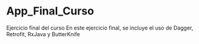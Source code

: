 # App_Final_Curso
Ejercicio final del curso
En este ejercicio final, se incluye el uso de Dagger, Retrofit, RxJava y ButterKnife
